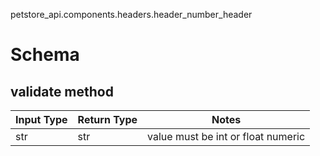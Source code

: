 petstore_api.components.headers.header_number_header
# Schema

## validate method
Input Type | Return Type | Notes
------------ | ------------- | -------------
str | str | value must be int or float numeric
